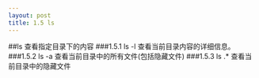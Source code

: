 ```yaml
---
layout: post
title: 1.5 ls
---
```

##ls
查看指定目录下的内容
###1.5.1 ls -l
查看当前目录内容的详细信息。
###1.5.2 ls -a
查看当前目录中的所有文件(包括隐藏文件)
###1.5.3 ls .*
查看当前目录中的隐藏文件
